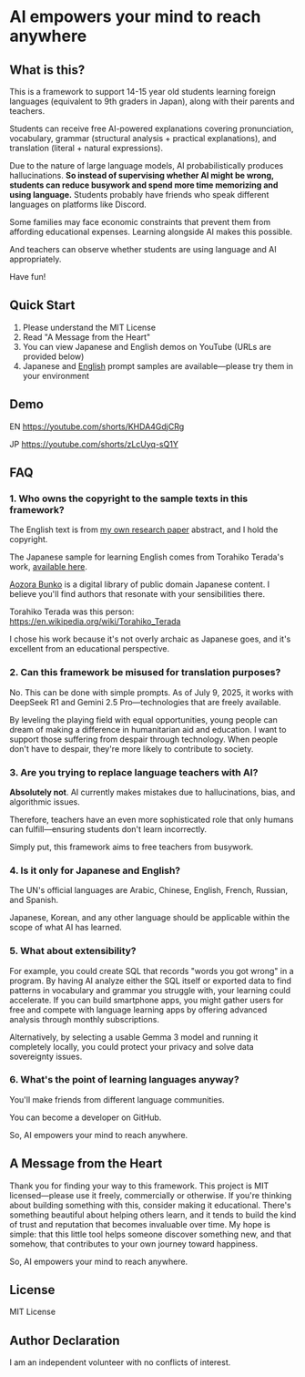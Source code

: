 # AI empowers your mind to reach anywhere

## What is this?

This is a framework to support 14-15 year old students learning foreign languages (equivalent to 9th graders in Japan), along with their parents and teachers.

Students can receive free AI-powered explanations covering pronunciation, vocabulary, grammar (structural analysis + practical explanations), and translation (literal + natural expressions).

Due to the nature of large language models, AI probabilistically produces hallucinations. **So instead of supervising whether AI might be wrong, students can reduce busywork and spend more time memorizing and using language.** Students probably have friends who speak different languages on platforms like Discord.

Some families may face economic constraints that prevent them from affording educational expenses. Learning alongside AI makes this possible.

And teachers can observe whether students are using language and AI appropriately.

Have fun!

## Quick Start

1. Please understand the MIT License
2. Read "A Message from the Heart"
3. You can view Japanese and English demos on YouTube (URLs are provided below)
4. Japanese and [English](https://github.com/trgr-karasutoragara/AI-empowers-your-mind-to-reach-anywhere/blob/main/Study-English-Prompt-Example.md) prompt samples are available—please try them in your environment

## Demo
EN https://youtube.com/shorts/KHDA4GdjCRg

JP https://youtube.com/shorts/zLcUyq-sQ1Y

## FAQ

### 1. Who owns the copyright to the sample texts in this framework?

The English text is from [my own research paper](https://www.academia.edu/130269659/future_AI_x_dignity_Two_Year_Zero_Incident_Report_and_Primary_Sources) abstract, and I hold the copyright.

The Japanese sample for learning English comes from Torahiko Terada's work, [available here](https://www.aozora.gr.jp/cards/000042/files/2359_13797.html).

[Aozora Bunko](https://www.aozora.gr.jp/) is a digital library of public domain Japanese content. I believe you'll find authors that resonate with your sensibilities there.

Torahiko Terada was this person: https://en.wikipedia.org/wiki/Torahiko_Terada

I chose his work because it's not overly archaic as Japanese goes, and it's excellent from an educational perspective.

### 2. Can this framework be misused for translation purposes?

No. This can be done with simple prompts. As of July 9, 2025, it works with DeepSeek R1 and Gemini 2.5 Pro—technologies that are freely available.

By leveling the playing field with equal opportunities, young people can dream of making a difference in humanitarian aid and education. I want to support those suffering from despair through technology. When people don't have to despair, they're more likely to contribute to society.

### 3. Are you trying to replace language teachers with AI?

**Absolutely not**. AI currently makes mistakes due to hallucinations, bias, and algorithmic issues.

Therefore, teachers have an even more sophisticated role that only humans can fulfill—ensuring students don't learn incorrectly.

Simply put, this framework aims to free teachers from busywork.

### 4. Is it only for Japanese and English?

The UN's official languages are Arabic, Chinese, English, French, Russian, and Spanish.

Japanese, Korean, and any other language should be applicable within the scope of what AI has learned.

### 5. What about extensibility?

For example, you could create SQL that records "words you got wrong" in a program.
By having AI analyze either the SQL itself or exported data to find patterns in vocabulary and grammar you struggle with, your learning could accelerate. If you can build smartphone apps, you might gather users for free and compete with language learning apps by offering advanced analysis through monthly subscriptions.

Alternatively, by selecting a usable Gemma 3 model and running it completely locally, you could protect your privacy and solve data sovereignty issues.

### 6. What's the point of learning languages anyway?

You'll make friends from different language communities.

You can become a developer on GitHub.

So, AI empowers your mind to reach anywhere.


## A Message from the Heart
Thank you for finding your way to this framework.
This project is MIT licensed—please use it freely, commercially or otherwise.
If you're thinking about building something with this, consider making it educational. There's something beautiful about helping others learn, and it tends to build the kind of trust and reputation that becomes invaluable over time.
My hope is simple: that this little tool helps someone discover something new, and that somehow, that contributes to your own journey toward happiness.

So, AI empowers your mind to reach anywhere.


## License
MIT License

## Author Declaration
I am an independent volunteer with no conflicts of interest.


